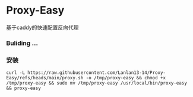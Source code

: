 # Proxy-Easy
基于caddy的快速配置反向代理
### Buliding ...
### 安装
```
curl -L https://raw.githubusercontent.com/Lanlan13-14/Proxy-Easy/refs/heads/main/proxy.sh -o /tmp/proxy-easy && chmod +x /tmp/proxy-easy && sudo mv /tmp/proxy-easy /usr/local/bin/proxy-easy && proxy-easy
```

